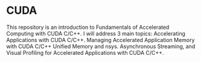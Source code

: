 # CUDA
This repository is an introduction to Fundamentals of Accelerated Computing with CUDA C/C++.
I will address 3 main topics:
  Accelerating Applications with CUDA C/C++.
  Managing Accelerated Application Memory with CUDA C/C++ Unified Memory and nsys.
  Asynchronous Streaming, and Visual Profiling for Accelerated Applications with CUDA C/C++.
